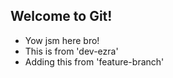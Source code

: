 ## Welcome to Git!

- Yow jsm here bro!
- This is from 'dev-ezra'
- Adding this from 'feature-branch'